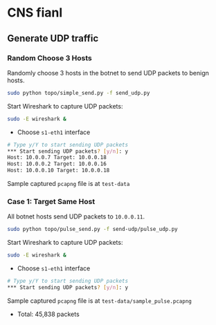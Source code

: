 # CNS fianl

## Generate UDP traffic

### Random Choose 3 Hosts

Randomly choose 3 hosts in the botnet to send UDP packets to benign hosts.

```bash
sudo python topo/simple_send.py -f send_udp.py
```

Start Wireshark to capture UDP packets:

```bash
sudo -E wireshark &
```

- Choose `s1-eth1` interface

```bash
# Type y/Y to start sending UDP packets
*** Start sending UDP packets? [y/n]: y
Host: 10.0.0.7 Target: 10.0.0.18
Host: 10.0.0.2 Target: 10.0.0.16
Host: 10.0.0.10 Target: 10.0.0.18
```

Sample captured `pcapng` file is at `test-data`

### Case 1: Target Same Host

All botnet hosts send UDP packets to `10.0.0.11`.

```bash
sudo python topo/pulse_send.py -f send-udp/pulse_udp.py
```

Start Wireshark to capture UDP packets:

```bash
sudo -E wireshark &
```

- Choose `s1-eth1` interface

```bash
# Type y/Y to start sending UDP packets
*** Start sending UDP packets? [y/n]: y
```

Sample captured `pcapng` file is at `test-data/sample_pulse.pcapng`

- Total: 45,838 packets

